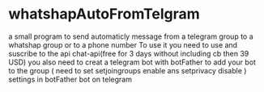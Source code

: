 # whatshapAutoFromTelgram
a small program to send automaticly message from a telegram group to a whatshap group or to a phone number
To use it you need to use and suscribe to the api chat-api(free for 3 days without including cb then 39 USD) 
you also need to creat a  telegram bot with  botFather to add your bot to the group ( need to set  setjoingroups enable ans setprivacy disable ) settings in botFather bot on telegram
